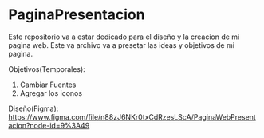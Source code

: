# PaginaPresentacion
Este repositorio va a estar dedicado para el diseño y la creacion de mi pagina web.
Este va archivo va a presetar las ideas y objetivos de mi pagina. 

Objetivos(Temporales):

1. Cambiar Fuentes
2. Agregar los iconos

Diseño(Figma):
https://www.figma.com/file/n88zJ6NKr0txCdRzesLScA/PaginaWebPresentacion?node-id=9%3A49